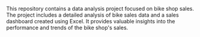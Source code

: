 This repository contains a data analysis project focused on bike shop sales. The project includes a detailed analysis of bike sales data and a sales dashboard created using Excel. It provides valuable insights into the performance and trends of the bike shop's sales.
